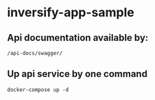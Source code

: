 # inversify-app-sample

## Api documentation available by: 
```/api-docs/swagger/```

## Up api service by one command
```docker-compose up -d```